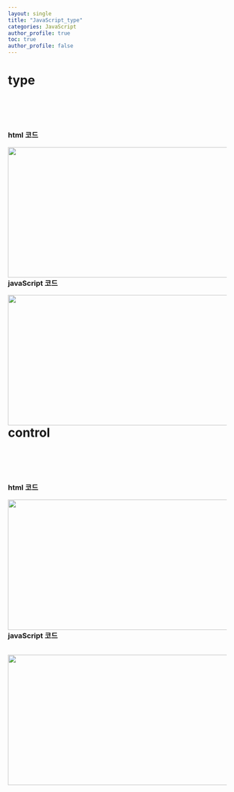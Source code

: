 ```yaml
---
layout: single
title: "JavaScript_type"
categories: JavaScript
author_profile: true
toc: true
author_profile: false
---
```


<h1>type<h1>
<br>
<h3>html 코드</h3>
<img src="https://hakcoding.github.io/img/day11_01.png" width="550" height="300" align="left">
<br>
<h3>javaScript 코드</h3>
<img src="https://hakcoding.github.io/img/day11_02.png" width="550" height="300" align="left">
<br>
<h1>control<h1>
<br>
<h3>html 코드</h3>
<img src="https://hakcoding.github.io/img/day11_03.png" width="550" height="300" align="left">
<br>
<h3>javaScript 코드</h3>
<br>
<img src="https://hakcoding.github.io/img/day11_04.png" width="550" height="300" align="left">
